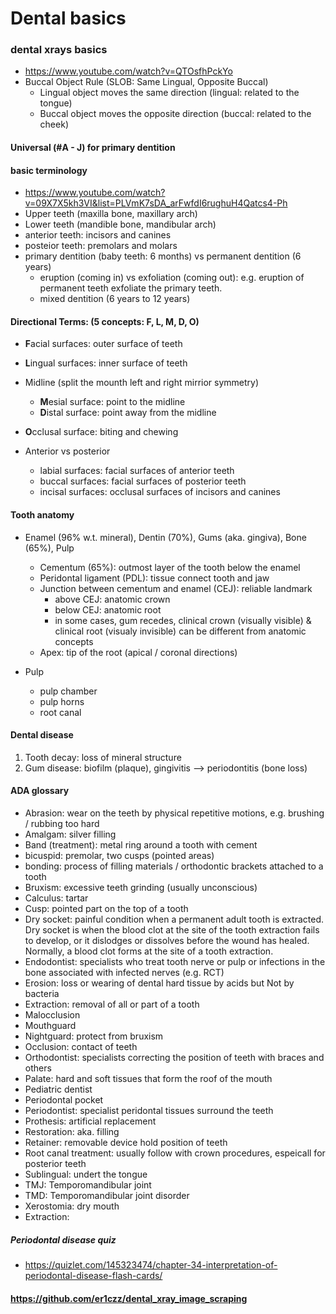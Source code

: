 # Dental basics
### dental xrays basics
- https://www.youtube.com/watch?v=QTOsfhPckYo
- Buccal Object Rule (SLOB: Same Lingual, Opposite Buccal)
  - Lingual object moves the same direction (lingual: related to the tongue)
  - Buccal object moves the opposite direction (buccal: related to the cheek)

#### Universal (#A - J) for primary dentition

#### basic terminology
- https://www.youtube.com/watch?v=09X7X5kh3VI&list=PLVmK7sDA_arFwfdI6rughuH4Qatcs4-Ph 
- Upper teeth (maxilla bone, maxillary arch)
- Lower teeth (mandible bone, mandibular arch)
- anterior teeth: incisors and canines
- posteior teeth: premolars and molars
- primary dentition (baby teeth: 6 months) vs permanent dentition (6 years)
  - eruption (coming in) vs exfoliation (coming out): e.g. eruption of permanent teeth exfoliate the primary teeth.
  - mixed dentition (6 years to 12 years)

#### Directional Terms: (5 concepts: F, L, M, D, O)
- **F**acial surfaces: outer surface of teeth
- **L**ingual surfaces: inner surface of teeth
- Midline (split the mounth left and right mirrior symmetry)
  -  **M**esial surface: point to the midline
  -  **D**istal surface: point away from the midline
- **O**cclusal surface: biting and chewing

- Anterior vs posterior 
  -  labial surfaces: facial surfaces of anterior teeth
  -  buccal surfaces: facial surfaces of posterior teeth
  -  incisal surfaces: occlusal surfaces of incisors and canines

#### Tooth anatomy 
- Enamel (96% w.t. mineral), Dentin (70%), Gums (aka. gingiva), Bone (65%), Pulp
  - Cementum (65%): outmost layer of the tooth below the enamel
  - Peridontal ligament (PDL): tissue connect tooth and jaw
  - Junction between cementum and enamel (CEJ): reliable landmark
    -  above CEJ: anatomic crown
    -  below CEJ: anatomic root
      - in some cases, gum recedes, clinical crown (visually visible) & clinical root (visualy invisible) can be different from anatomic concepts
  - Apex: tip of the root (apical / coronal directions)
  
- Pulp
  - pulp chamber
  - pulp horns
  - root canal

#### Dental disease
1. Tooth decay: loss of mineral structure
2. Gum disease: biofilm (plaque), gingivitis --> periodontitis (bone loss)

#### ADA glossary
- Abrasion: wear on the teeth by physical repetitive motions, e.g. brushing / rubbing too hard
- Amalgam: silver filling
- Band (treatment): metal ring around a tooth with cement
- bicuspid: premolar, two cusps (pointed areas)
- bonding: process of filling materials / orthodontic brackets attached to a tooth 
- Bruxism: excessive teeth grinding (usually unconscious)
- Calculus: tartar
- Cusp: pointed part on the top of a tooth
- Dry socket: painful condition when a permanent adult tooth is extracted. Dry socket is when the blood clot at the site of the tooth extraction fails to develop, or it dislodges or dissolves before the wound has healed. Normally, a blood clot forms at the site of a tooth extraction.
- Endodontist: specialists who treat tooth nerve or pulp or infections in the bone associated with infected nerves (e.g. RCT)
- Erosion: loss or wearing of dental hard tissue by acids but Not by bacteria
- Extraction: removal of all or part of a tooth
- Malocclusion
- Mouthguard
- Nightguard: protect from bruxism
- Occlusion: contact of teeth 
- Orthodontist: specialists correcting the position of teeth with braces and others
- Palate: hard and soft tissues that form the roof of the mouth
- Pediatric dentist
- Periodontal pocket
- Periodontist: specialist peridontal tissues surround the teeth
- Prothesis: artificial replacement
- Restoration: aka. filling
- Retainer: removable device hold position of teeth
- Root canal treatment: usually follow with crown procedures, espeicall for posterior teeth 
- Sublingual: undert the tongue
- TMJ: Temporomandibular joint
- TMD: Temporomandibular joint disorder
- Xerostomia: dry mouth
- Extraction:

##### Periodontal disease quiz
- https://quizlet.com/145323474/chapter-34-interpretation-of-periodontal-disease-flash-cards/
#### https://github.com/er1czz/dental_xray_image_scraping
